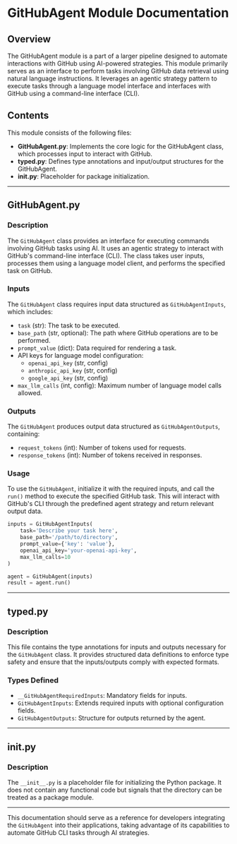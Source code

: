 # GitHubAgent Module Documentation

## Overview

The GitHubAgent module is a part of a larger pipeline designed to automate interactions with GitHub using AI-powered strategies. This module primarily serves as an interface to perform tasks involving GitHub data retrieval using natural language instructions. It leverages an agentic strategy pattern to execute tasks through a language model interface and interfaces with GitHub using a command-line interface (CLI).

## Contents

This module consists of the following files:

- **GitHubAgent.py**: Implements the core logic for the GitHubAgent class, which processes input to interact with GitHub.
- **typed.py**: Defines type annotations and input/output structures for the GitHubAgent.
- **__init__.py**: Placeholder for package initialization.

---

## GitHubAgent.py

### Description

The `GitHubAgent` class provides an interface for executing commands involving GitHub tasks using AI. It uses an agentic strategy to interact with GitHub's command-line interface (CLI). The class takes user inputs, processes them using a language model client, and performs the specified task on GitHub.

### Inputs

The `GitHubAgent` class requires input data structured as `GitHubAgentInputs`, which includes:

- `task` (str): The task to be executed.
- `base_path` (str, optional): The path where GitHub operations are to be performed.
- `prompt_value` (dict): Data required for rendering a task.
- API keys for language model configuration:
  - `openai_api_key` (str, config)
  - `anthropic_api_key` (str, config)
  - `google_api_key` (str, config)
- `max_llm_calls` (int, config): Maximum number of language model calls allowed.

### Outputs

The `GitHubAgent` produces output data structured as `GitHubAgentOutputs`, containing:

- `request_tokens` (int): Number of tokens used for requests.
- `response_tokens` (int): Number of tokens received in responses.

### Usage

To use the `GitHubAgent`, initialize it with the required inputs, and call the `run()` method to execute the specified GitHub task. This will interact with GitHub's CLI through the predefined agent strategy and return relevant output data.

```python
inputs = GitHubAgentInputs(
    task='Describe your task here',
    base_path='/path/to/directory',
    prompt_value={'key': 'value'},
    openai_api_key='your-openai-api-key',
    max_llm_calls=10
)

agent = GitHubAgent(inputs)
result = agent.run()
```

---

## typed.py

### Description

This file contains the type annotations for inputs and outputs necessary for the `GitHubAgent` class. It provides structured data definitions to enforce type safety and ensure that the inputs/outputs comply with expected formats.

### Types Defined

- `__GitHubAgentRequiredInputs`: Mandatory fields for inputs.
- `GitHubAgentInputs`: Extends required inputs with optional configuration fields.
- `GitHubAgentOutputs`: Structure for outputs returned by the agent.

---

## __init__.py

### Description

The `__init__.py` is a placeholder file for initializing the Python package. It does not contain any functional code but signals that the directory can be treated as a package module.

--- 

This documentation should serve as a reference for developers integrating the `GitHubAgent` into their applications, taking advantage of its capabilities to automate GitHub CLI tasks through AI strategies.
